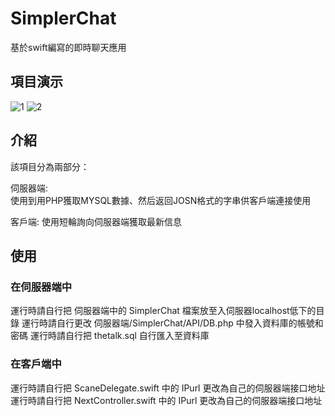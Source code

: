 # SimplerChat
基於swift編寫的即時聊天應用

## 項目演示
![1](https://i.loli.net/2020/06/02/sAGRrjt1bXnpoJU.gif)
![2](https://i.loli.net/2020/06/02/C3coJQpEuK4U21j.gif)

## 介紹
該項目分為兩部分：  

伺服器端:  
使用到用PHP獲取MYSQL數據、然后返回JOSN格式的字串供客戶端連接使用 
  
客戶端:
使用短輪詢向伺服器端獲取最新信息  

## 使用
### 在伺服器端中
運行時請自行把 伺服器端中的 SimplerChat 檔案放至入伺服器localhost低下的目錄
運行時請自行更改 伺服器端/SimplerChat/API/DB.php 中發入資料庫的帳號和密碼
運行時請自行把 thetalk.sql 自行匯入至資料庫  
  
### 在客戶端中
運行時請自行把 ScaneDelegate.swift 中的 IPurl 更改為自己的伺服器端接口地址  
運行時請自行把 NextController.swift 中的 IPurl 更改為自己的伺服器端接口地址  
